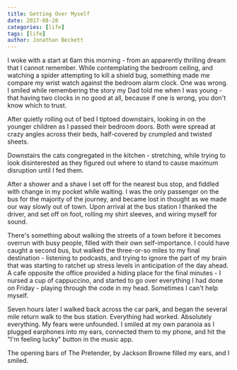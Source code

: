 ```yaml
---
title: Getting Over Myself
date: 2017-08-28
categories: [life]
tags: [life]
author: Jonathan Beckett
---
```


I woke with a start at 6am this morning - from an apparently thrilling dream that I cannot remember. While contemplating the bedroom ceiling, and watching a spider attempting to kill a shield bug, something made me compare my wrist watch against the bedroom alarm clock. One was wrong. I smiled while remembering the story my Dad told me when I was young - that having two clocks in no good at all, because if one is wrong, you don't know which to trust.

After quietly rolling out of bed I tiptoed downstairs, looking in on the younger children as I passed their bedroom doors. Both were spread at crazy angles across their beds, half-covered by crumpled and twisted sheets.

Downstairs the cats congregated in the kitchen - stretching, while trying to look disinterested as they figured out where to stand to cause maximum disruption until I fed them.

After a shower and a shave I set off for the nearest bus stop, and fiddled with change in my pocket while waiting. I was the only passenger on the bus for the majority of the journey, and became lost in thought as we made our way slowly out of town. Upon arrival at the bus station I thanked the driver, and set off on foot, rolling my shirt sleeves, and wiring myself for sound.

There's something about walking the streets of a town before it becomes overrun with busy people, filled with their own self-importance. I could have caught a second bus, but walked the three-or-so miles to my final destination - listening to podcasts, and trying to ignore the part of my brain that was starting to ratchet up stress levels in anticipation of the day ahead. A cafe opposite the office provided a hiding place for the final minutes - I nursed a cup of cappuccino, and started to go over everything I had done on Friday - playing through the code in my head. Sometimes I can't help myself.

Seven hours later I walked back across the car park, and began the several mile return walk to the bus station. Everything had worked. Absolutely everything. My fears were unfounded. I smiled at my own paranoia as I plugged earphones into my ears, connected them to my phone, and hit the "I'm feeling lucky" button in the music app.

The opening bars of The Pretender, by Jackson Browne filled my ears, and I smiled.